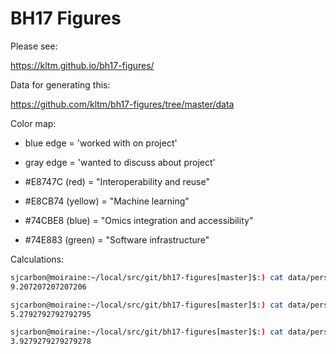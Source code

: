 # BH17 Figures

Please see:

https://kltm.github.io/bh17-figures/

Data for generating this:

https://github.com/kltm/bh17-figures/tree/master/data

Color map:

* blue edge = 'worked with on project'
* gray edge = 'wanted to discuss about project'

* #E8747C (red) = "Interoperability and reuse"
* #E8CB74 (yellow) = "Machine learning"
* #74CBE8 (blue) = "Omics integration and accessibility"
* #74E883 (green) = "Software infrastructure"

Calculations:

```bash
sjcarbon@moiraine:~/local/src/git/bh17-figures[master]$:) cat data/person_connectivity_degree_all.json | jq  add/length
9.207207207207206
```

```bash
sjcarbon@moiraine:~/local/src/git/bh17-figures[master]$:) cat data/person_connectivity_degree_on.json | jq  add/length
5.2792792792792795
```

```bash
sjcarbon@moiraine:~/local/src/git/bh17-figures[master]$:) cat data/person_connectivity_degree_with.json | jq  add/length
3.9279279279279278
```
